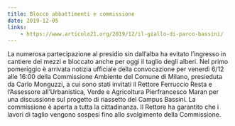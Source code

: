 ```yaml
---
title: Blocco abbattimenti e commissione
date: 2019-12-05
links:
    - https://www.articolo21.org/2019/12/il-giallo-di-parco-bassini/
---
```


La numerosa partecipazione al presidio sin dall’alba ha evitato l’ingresso in cantiere dei mezzi e bloccato anche per oggi il taglio degli alberi.
Nel primo pomeriggio è arrivata notizia ufficiale della convocazione per venerdì 6/12 alle 16:00 della Commissione Ambiente del Comune di Milano, presieduta da Carlo Monguzzi, a cui sono stati invitati il Rettore Ferruccio Resta e l’Assessore all’Urbanistica, Verde e Agricoltura Pierfrancesco Maran per una discussione sul progetto di riassetto del Campus Bassini.
La commissione è aperta a tutta la cittadinanza.
Il Rettore ha garantito che i lavori di taglio vengono sospesi fino allo svolgimento della Commissione.